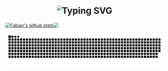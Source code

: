 <!-- https://dev.to/zanepearton/creating-an-engaging-github-profile-a-step-by-step-guide-4hfl -->

<div align="center">
    <h1>
        <img src="https://readme-typing-svg.herokuapp.com?font=Jetbrains+mono&size=40&duration=3000&color=417E87&center=true&vCenter=true&width=435&lines=Hey👋..+I'm+Gozrid;This+is..;..my+Github..;" alt="Typing SVG"/>
    </h1>
</div>

<a href="https://github.com/Gozrid/Gozrid"><img align="center" src="https://github-readme-stats.vercel.app/api?username=Gozrid&show_icons=true&include_all_commits=true&theme=transparent&hide_border=true" alt="Fabian's github stats" /></a><a href="https://github.com/Gozrid/Gozrid"><img align="center" src="https://github-readme-stats.vercel.app/api/top-langs/?username=Gozrid&layout=compact&theme=transparent&hide_border=true" /></a>

<picture>
  <source media="(prefers-color-scheme: dark)" srcset="https://raw.githubusercontent.com/Gozrid/Gozrid/output/github-contribution-grid-snake-dark.svg">
  <source media="(prefers-color-scheme: light)" srcset="https://raw.githubusercontent.com/Gozrid/Gozrid/output/github-contribution-grid-snake.svg">
  <img alt="github contribution grid snake animation" src="https://raw.githubusercontent.com/Gozrid/Gozrid/output/github-contribution-grid-snake.svg">
</picture>
